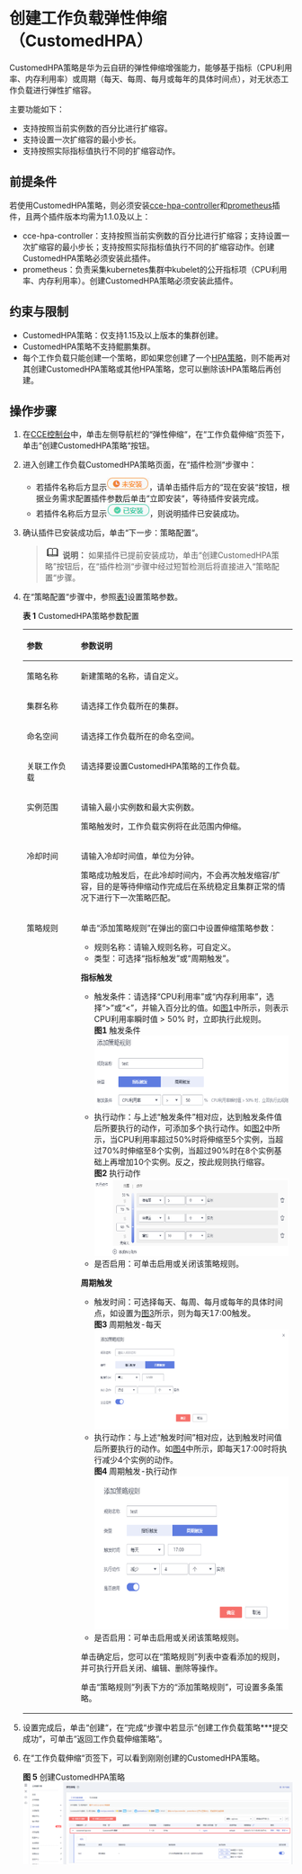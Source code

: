 # 创建工作负载弹性伸缩（CustomedHPA）<a name="cce_01_0292"></a>

CustomedHPA策略是华为云自研的弹性伸缩增强能力，能够基于指标（CPU利用率、内存利用率）或周期（每天、每周、每月或每年的具体时间点），对无状态工作负载进行弹性扩缩容。

主要功能如下：

-   支持按照当前实例数的百分比进行扩缩容。
-   支持设置一次扩缩容的最小步长。
-   支持按照实际指标值执行不同的扩缩容动作。

## 前提条件<a name="section194973810277"></a>

若使用CustomedHPA策略，则必须安装[cce-hpa-controller](cce-hpa-controller.md)和[prometheus](prometheus.md)插件，且两个插件版本均需为1.1.0及以上：

-   cce-hpa-controller：支持按照当前实例数的百分比进行扩缩容；支持设置一次扩缩容的最小步长；支持按照实际指标值执行不同的扩缩容动作。创建CustomedHPA策略必须安装此插件。
-   prometheus：负责采集kubernetes集群中kubelet的公开指标项（CPU利用率、内存利用率）。创建CustomedHPA策略必须安装此插件。

## 约束与限制<a name="section107429267459"></a>

-   CustomedHPA策略：仅支持1.15及以上版本的集群创建。
-   CustomedHPA策略不支持鲲鹏集群。
-   每个工作负载只能创建一个策略，即如果您创建了一个[HPA策略](创建工作负载弹性伸缩（HPA）.md)，则不能再对其创建CustomedHPA策略或其他HPA策略，您可以删除该HPA策略后再创建。

## 操作步骤<a name="section15633192745418"></a>

1.  在[CCE控制台](https://console.huaweicloud.com/cce2.0/?utm_source=helpcenter)中，单击左侧导航栏的“弹性伸缩“，在“工作负载伸缩“页签下，单击“创建CustomedHPA策略“按钮。
2.  进入创建工作负载CustomedHPA策略页面，在“插件检测“步骤中：
    -   若插件名称后方显示![](figures/zh-cn_image_0000001089686450.png)，请单击插件后方的“现在安装“按钮，根据业务需求配置插件参数后单击“立即安装“，等待插件安装完成。
    -   若插件名称后方显示![](figures/zh-cn_image_0000001136785453.png)，则说明插件已安装成功。

3.  确认插件已安装成功后，单击“下一步：策略配置“。

    >![](public_sys-resources/icon-note.gif) **说明：** 
    >如果插件已提前安装成功，单击“创建CustomedHPA策略”按钮后，在“插件检测“步骤中经过短暂检测后将直接进入“策略配置“步骤。

4.  在“策略配置“步骤中，参照[表1](#table1318553420299)设置策略参数。

    **表 1**  CustomedHPA策略参数配置

    <a name="table1318553420299"></a>
    <table><thead align="left"><tr id="row1718512347298"><th class="cellrowborder" valign="top" width="20.02%" id="mcps1.2.3.1.1"><p id="p21851034142915"><a name="p21851034142915"></a><a name="p21851034142915"></a>参数</p>
    </th>
    <th class="cellrowborder" valign="top" width="79.97999999999999%" id="mcps1.2.3.1.2"><p id="p9185134122918"><a name="p9185134122918"></a><a name="p9185134122918"></a>参数说明</p>
    </th>
    </tr>
    </thead>
    <tbody><tr id="row13185434192914"><td class="cellrowborder" valign="top" width="20.02%" headers="mcps1.2.3.1.1 "><p id="p1818519343291"><a name="p1818519343291"></a><a name="p1818519343291"></a>策略名称</p>
    </td>
    <td class="cellrowborder" valign="top" width="79.97999999999999%" headers="mcps1.2.3.1.2 "><p id="p171851134112914"><a name="p171851134112914"></a><a name="p171851134112914"></a>新建策略的名称，请自定义。</p>
    </td>
    </tr>
    <tr id="row6185133422918"><td class="cellrowborder" valign="top" width="20.02%" headers="mcps1.2.3.1.1 "><p id="p418573419299"><a name="p418573419299"></a><a name="p418573419299"></a>集群名称</p>
    </td>
    <td class="cellrowborder" valign="top" width="79.97999999999999%" headers="mcps1.2.3.1.2 "><p id="p181851034152917"><a name="p181851034152917"></a><a name="p181851034152917"></a>请选择工作负载所在的集群。</p>
    </td>
    </tr>
    <tr id="row14185173417296"><td class="cellrowborder" valign="top" width="20.02%" headers="mcps1.2.3.1.1 "><p id="p61852346296"><a name="p61852346296"></a><a name="p61852346296"></a>命名空间</p>
    </td>
    <td class="cellrowborder" valign="top" width="79.97999999999999%" headers="mcps1.2.3.1.2 "><p id="p12185163410297"><a name="p12185163410297"></a><a name="p12185163410297"></a>请选择工作负载所在的命名空间。</p>
    </td>
    </tr>
    <tr id="row2018563419298"><td class="cellrowborder" valign="top" width="20.02%" headers="mcps1.2.3.1.1 "><p id="p13185133415295"><a name="p13185133415295"></a><a name="p13185133415295"></a>关联工作负载</p>
    </td>
    <td class="cellrowborder" valign="top" width="79.97999999999999%" headers="mcps1.2.3.1.2 "><p id="p181851934122917"><a name="p181851934122917"></a><a name="p181851934122917"></a>请选择要设置CustomedHPA策略的工作负载。</p>
    </td>
    </tr>
    <tr id="row1318511345294"><td class="cellrowborder" valign="top" width="20.02%" headers="mcps1.2.3.1.1 "><p id="p1918573418291"><a name="p1918573418291"></a><a name="p1918573418291"></a>实例范围</p>
    </td>
    <td class="cellrowborder" valign="top" width="79.97999999999999%" headers="mcps1.2.3.1.2 "><p id="p17739423181414"><a name="p17739423181414"></a><a name="p17739423181414"></a>请输入最小实例数和最大实例数。</p>
    <p id="p1718553411296"><a name="p1718553411296"></a><a name="p1718553411296"></a>策略触发时，工作负载实例将在此范围内伸缩。</p>
    </td>
    </tr>
    <tr id="row1428311016121"><td class="cellrowborder" valign="top" width="20.02%" headers="mcps1.2.3.1.1 "><p id="p1328314013126"><a name="p1328314013126"></a><a name="p1328314013126"></a>冷却时间</p>
    </td>
    <td class="cellrowborder" valign="top" width="79.97999999999999%" headers="mcps1.2.3.1.2 "><p id="p161910175143"><a name="p161910175143"></a><a name="p161910175143"></a>请输入冷却时间值，单位为分钟。</p>
    <p id="p9283180161212"><a name="p9283180161212"></a><a name="p9283180161212"></a>策略成功触发后，在此冷却时间内，不会再次触发缩容/扩容，目的是等待伸缩动作完成后在系统稳定且集群正常的情况下进行下一次策略匹配。</p>
    </td>
    </tr>
    <tr id="row20185183462913"><td class="cellrowborder" valign="top" width="20.02%" headers="mcps1.2.3.1.1 "><p id="p918583418295"><a name="p918583418295"></a><a name="p918583418295"></a>策略规则</p>
    </td>
    <td class="cellrowborder" valign="top" width="79.97999999999999%" headers="mcps1.2.3.1.2 "><p id="p3272153618157"><a name="p3272153618157"></a><a name="p3272153618157"></a>单击<span class="uicontrol" id="uicontrol827055114156"><a name="uicontrol827055114156"></a><a name="uicontrol827055114156"></a>“添加策略规则”</span>在弹出的窗口中设置伸缩策略参数：</p>
    <a name="ul1118523472911"></a><a name="ul1118523472911"></a><ul id="ul1118523472911"><li>规则名称：请输入规则名称，可自定义。</li><li>类型：可选择<span class="uicontrol" id="uicontrol111853343295"><a name="uicontrol111853343295"></a><a name="uicontrol111853343295"></a>“指标触发”</span>或<span class="uicontrol" id="uicontrol8537183924318"><a name="uicontrol8537183924318"></a><a name="uicontrol8537183924318"></a>“周期触发”</span>。</li></ul>
    <p id="p51991125164415"><a name="p51991125164415"></a><a name="p51991125164415"></a><strong id="b112712277447"><a name="b112712277447"></a><a name="b112712277447"></a>指标触发</strong></p>
    <a name="ul7210112510444"></a><a name="ul7210112510444"></a><ul id="ul7210112510444"><li>触发条件：请选择<span class="uicontrol" id="uicontrol92106257445"><a name="uicontrol92106257445"></a><a name="uicontrol92106257445"></a>“CPU利用率”</span>或<span class="uicontrol" id="uicontrol20210725144412"><a name="uicontrol20210725144412"></a><a name="uicontrol20210725144412"></a>“内存利用率”</span>，选择<span class="uicontrol" id="uicontrol0210182534413"><a name="uicontrol0210182534413"></a><a name="uicontrol0210182534413"></a>“&gt;”</span>或<span class="uicontrol" id="uicontrol32101925184420"><a name="uicontrol32101925184420"></a><a name="uicontrol32101925184420"></a>“&lt;”</span>，并输入百分比的值。如<a href="#fig16210182584412">图1</a>中所示，则表示CPU利用率瞬时值 &gt; 50% 时，立即执行此规则。<div class="fignone" id="fig16210182584412"><a name="fig16210182584412"></a><a name="fig16210182584412"></a><span class="figcap"><b>图1 </b>触发条件</span><br><a name="image5615192313225"></a><a name="image5615192313225"></a><span><img id="image5615192313225" src="figures/触发条件.png" width="413.63" height="131.699792"></span></div>
    </li><li>执行动作：与上述<span class="uicontrol" id="uicontrol1621082513447"><a name="uicontrol1621082513447"></a><a name="uicontrol1621082513447"></a>“触发条件”</span>相对应，达到触发条件值后所要执行的动作，可添加多个执行动作。如<a href="#fig921072518446">图2</a>中所示，当CPU利用率超过50%时将伸缩至5个实例，当超过70%时伸缩至8个实例，当超过90%时在8个实例基础上再增加10个实例。反之，按此规则执行缩容。<div class="fignone" id="fig921072518446"><a name="fig921072518446"></a><a name="fig921072518446"></a><span class="figcap"><b>图2 </b>执行动作</span><br><a name="image1226732611245"></a><a name="image1226732611245"></a><span><img id="image1226732611245" src="figures/执行动作.png" width="413.63" height="138.05293600000002"></span></div>
    </li><li>是否启用：可单击启用或关闭该策略规则。</li></ul>
    <p id="p1559773314518"><a name="p1559773314518"></a><a name="p1559773314518"></a><strong id="b1244574912453"><a name="b1244574912453"></a><a name="b1244574912453"></a>周期触发</strong></p>
    <a name="ul676113102462"></a><a name="ul676113102462"></a><ul id="ul676113102462"><li>触发时间：可选择每天、每周、每月或每年的具体时间点，如设置为<a href="#fig626073005017">图3</a>所示，则为每天17:00触发。<div class="fignone" id="fig626073005017"><a name="fig626073005017"></a><a name="fig626073005017"></a><span class="figcap"><b>图3 </b>周期触发-每天</span><br><a name="image814831725011"></a><a name="image814831725011"></a><span><img id="image814831725011" src="figures/周期触发-每天.png" height="178.12929400000002" width="413.63"></span></div>
    </li><li>执行动作：与上述<span class="uicontrol" id="uicontrol9492546161716"><a name="uicontrol9492546161716"></a><a name="uicontrol9492546161716"></a>“触发时间”</span>相对应，达到触发时间值后所要执行的动作。如<a href="#fig5492546111720">图4</a>中所示，即每天17:00时将执行减少4个实例的动作。<div class="fignone" id="fig5492546111720"><a name="fig5492546111720"></a><a name="fig5492546111720"></a><span class="figcap"><b>图4 </b>周期触发-执行动作</span><br><a name="image11168046532"></a><a name="image11168046532"></a><span><img id="image11168046532" src="figures/周期触发-执行动作.png" width="413.63" height="272.199795"></span></div>
    </li><li>是否启用：可单击启用或关闭该策略规则。</li></ul>
    <p id="p16849185724113"><a name="p16849185724113"></a><a name="p16849185724113"></a>单击确定后，您可以在<span class="uicontrol" id="uicontrol38493574412"><a name="uicontrol38493574412"></a><a name="uicontrol38493574412"></a>“策略规则”</span>列表中查看添加的规则，并可执行开启关闭、编辑、删除等操作。</p>
    <p id="p191851634172918"><a name="p191851634172918"></a><a name="p191851634172918"></a>单击<span class="uicontrol" id="uicontrol14289104184212"><a name="uicontrol14289104184212"></a><a name="uicontrol14289104184212"></a>“策略规则”</span>列表下方的<span class="uicontrol" id="uicontrol418543422918"><a name="uicontrol418543422918"></a><a name="uicontrol418543422918"></a>“添加策略规则”</span>，可设置多条策略。</p>
    </td>
    </tr>
    </tbody>
    </table>

5.  设置完成后，单击“创建“，在“完成“步骤中若显示“创建工作负载策略\*\*\*提交成功“，可单击“返回工作负载伸缩策略“。
6.  在“工作负载伸缩“页签下，可以看到刚刚创建的CustomedHPA策略。

    **图 5**  创建CustomedHPA策略<a name="fig111856344292"></a>  
    ![](figures/创建CustomedHPA策略.png "创建CustomedHPA策略")


